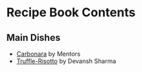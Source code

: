 # Recipe Book Contents

## Main Dishes
- [Carbonara](/Envision2025MenteesTasks/Exercise1/recipes/mentor-classic-carbonara.md) by Mentors
- [Truffle-Risotto](/Envision2025MenteesTasks/recipes/devansh-truffle-risotto.md) by Devansh Sharma
